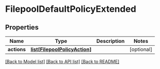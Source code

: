 # FilepoolDefaultPolicyExtended

## Properties
Name | Type | Description | Notes
------------ | ------------- | ------------- | -------------
**actions** | [**list[FilepoolPolicyAction]**](FilepoolPolicyAction.md) |  | [optional] 

[[Back to Model list]](../README.md#documentation-for-models) [[Back to API list]](../README.md#documentation-for-api-endpoints) [[Back to README]](../README.md)


